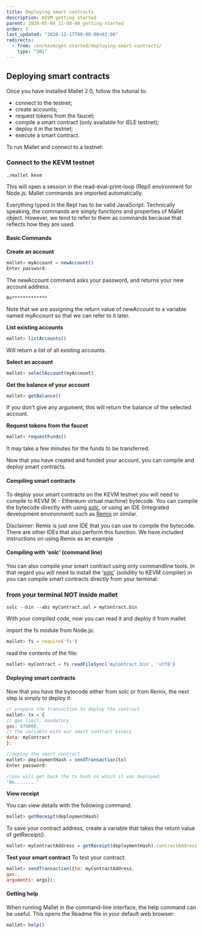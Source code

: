 ```yaml
---
title: Deploying smart contracts
description: KEVM getting started
parent: 2020-05-04_11-00-00_getting-started
order: 5
last_updated: "2020-12-17T09:00:00+01:00"
redirects:
  - from: /en/kevm/get-started/deploying-smart-contracts/
    type: "301"
---
```

## Deploying smart contracts

Once you have  installed Mallet 2.0, follow the tutorial to:

- connect to the testnet;
- create accounts;
- request tokens from the faucet;
- compile a smart contract (only available for IELE testnet);
- deploy it in the testnet;
- execute a smart contract.

To run Mallet and connect to a testnet:

### Connect to the KEVM testnet

```shell
./mallet kevm
```

This  will open a session in the read-eval-print-loop (Repl) environment for Node.js. Mallet commands are imported automatically.

Everything typed in the Repl has to be valid JavaScript. Technically speaking, the commands are simply functions and properties of Mallet object. However, we tend to refer to them as commands because that reflects how they are used.

#### Basic Commands

**Create an account**

```javascript
mallet> myAccount = newAccount()
Enter password:
```

The newAccount command asks your password, and returns your new account address.

```shell
0x*************
```

Note that we are assigning the return value of newAccount to a variable named myAccount so that we can refer to it later.

**List existing accounts**

```javascript
mallet> listAccounts()
```

Will return a list of all existing accounts.

**Select an account**

```javascript
mallet> selectAccount(myAccount)
```

**Get the balance of your account**

```javascript
mallet> getBalance()
```

If you don’t give any argument, this will return the balance of the selected account.

**Request tokens from the faucet**

```javascript
mallet> requestFunds()
```

It may take a few minutes for the funds to be transferred.

Now that you have created and funded your account, you can compile and deploy smart contracts.

#### Compiling smart contracts

To deploy your smart contracts on the KEVM testnet you will need to compile to KEVM (K - Ethereum virtual machine) bytecode. You can compile the bytecode directly with using [solc](https://github.com/runtimeverification/solidity), or using an IDE (Integrated development environment) such as  [Remix](https://remix.ethereum.org/) or similar.

Disclaimer:  Remix  is just one IDE that you can use to compile the bytecode. There are other IDEs that also perform this function. We have included instructions on using Remix as an example

#### Compiling with ‘solc’ (command line)

You can also compile your smart contract using only commandline tools. In that regard you will need to install the ‘[solc](https://github.com/runtimeverification/solidity)’ (soliditiy to KEVM compiler) in you can compile smart contracts directly from your terminal:

### from your terminal NOT inside mallet

```shell
solc --bin --abi myContract.sol > myContract.bin
```

With your compiled code, now you can read it and deploy it from mallet

import the fs module from Node.js:

```javascript
mallet> fs = require('fs')
```

read the contents of the file:

```javascript
mallet> myContract = fs.readFileSync('myContract.bin', 'utf8')
```

#### Deploying smart contracts

Now that you have the bytecode either from solc or from Remix, the next step is simply to deploy it:

```javascript
// prepare the transaction to deploy the contract
mallet> tx = {
// gas limit, mandatory
gas: 470000,
// the variable with our smart contract binary
data: myContract
};

//deploy the smart contract
mallet> deploymentHash = sendTransaction(tx)
Enter password:

//you will get back the tx hash on which it was deployed.
'0x........'
```

**View receipt**

You can view details with the following command:

```javascript
mallet> getReceipt(deploymentHash)
```

To save your contract address, create a variable that takes the return value of getReceipt().

```javascript
mallet> myContractAddress = getReceipt(deploymentHash).contractAddress
```

**Test your smart contract**
To test your contract:

```javascript
mallet> sendTransaction({to: myContractAddress,
gas:,
arguments: args});
```

#### Getting help

When running Mallet in the command-line interface, the help command can be useful. This opens the Readme file in your default web browser:

```javascript
mallet> help()
```
